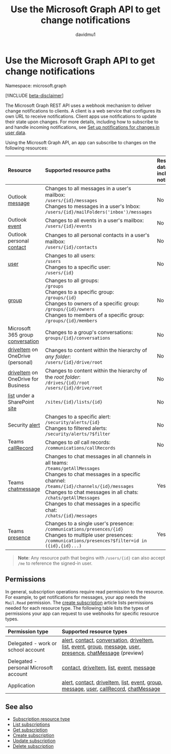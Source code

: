 ﻿---
title: "Use the Microsoft Graph API to get change notifications"
description: "The Microsoft Graph REST API uses a webhook mechanism to deliver change notifications to clients. A client is a web service that configures its own URL to receive notifications. Client apps use notifications to update their state upon changes. For more details, including how to subscribe to and handle incoming notifications, see Set up notifications for changes in user data."
localization_priority: Normal
author: "davidmu1"
doc_type: conceptualPageType
ms.prod: ""
---

# Use the Microsoft Graph API to get change notifications

Namespace: microsoft.graph

[!INCLUDE [beta-disclaimer](../../includes/beta-disclaimer.md)]

The Microsoft Graph REST API uses a webhook mechanism to deliver change notifications to clients. A client is a web service that configures its own URL to receive notifications. Client apps use notifications to update their state upon changes. For more details, including how to subscribe to and handle incoming notifications, see [Set up notifications for changes in user data](/graph/webhooks).

Using the Microsoft Graph API, an app can subscribe to changes on the following resources:

| **Resource**                           | **Supported resource paths**                                                                                                                                                                                                                                                                                                  | **Resource data can be included in notifications** |
| :------------------------------------- | :---------------------------------------------------------------------------------------------------------------------------------------------------------------------------------------------------------------------------------------------------------------------------------------------------------------------------- | :------------------------------------------------- |
| Outlook [message][]                    | Changes to all messages in a user's mailbox: <br>`/users/{id}/messages`<br>Changes to messages in a user's Inbox:<br>`/users/{id}/mailFolders('inbox')/messages`                                                                                                                                                              | No                                                 |
| Outlook [event][]                      | Changes to all events in a user's mailbox:<br>`/users/{id}/events`                                                                                                                                                                                                                                                            | No                                                 |
| Outlook personal [contact][]           | Changes to all personal contacts in a user's mailbox:<br>`/users/{id}/contacts`                                                                                                                                                                                                                                               | No                                                 |
| [user][]                               | Changes to all users:<br>`/users` <br>Changes to a specific user:<br>`/users/{id}`                                                                                                                                                                                                                                            | No                                                 |
| [group][]                              | Changes to all groups:<br>`/groups` <br>Changes to a specific group:<br>`/groups/{id}`<br>Changes to owners of a specific group:<br>`/groups/{id}/owners`<br>Changes to members of a specific group:<br>`/groups/{id}/members`                                                                                                | No                                                 |
| Microsoft 365 group [conversation][]   | Changes to a group's conversations:<br>`groups/{id}/conversations`                                                                                                                                                                                                                                                            | No                                                 |
| [driveItem][] on OneDrive (personal)   | Changes to content within the hierarchy of _any folder_:<br>`/users/{id}/drive/root`                                                                                                                                                                                                                                          | No                                                 |
| [driveItem][] on OneDrive for Business | Changes to content within the hierarchy of the _root folder_:<br>`/drives/{id}/root`<br> `/users/{id}/drive/root`                                                                                                                                                                                                             | No                                                 |
| [list][] under a SharePoint [site][]   | `/sites/{id}/lists/{id}`                                                                                                                                                                                                                                                                                                      | No                                                 |
| Security [alert][]                     | Changes to a specific alert:<br>`/security/alerts/{id}` <br>Changes to filtered alerts:<br> `/security/alerts/?$filter`                                                                                                                                                                                                       | No                                                 |
| Teams [callRecord][]                   | Changes to _all_ call records: `/communications/callRecords`                                                                                                                                                                                                                                                                  | No                                                 |
| Teams [chatmessage][]                  | Changes to chat messages in all channels in all teams:<br>`/teams/getAllMessages` <br>Changes to chat messages in a specific channel:<br>`/teams/{id}/channels/{id}/messages`<br>Changes to chat messages in all chats:<br>`/chats/getAllMessages` <br>Changes to chat messages in a specific chat:<br>`/chats/{id}/messages` | Yes                                                |
| Teams [presence][]                     | Changes to a single user's presence: `/communications/presences/{id}` <br> Changes to multiple user presences:<br> `/communications/presences?$filter=id in ({id},{id}...)`                                                                                                                                                   | Yes                                                |

> **Note**: Any resource path that begins with `/users/{id}` can also accept `/me` to reference the signed-in user.

## Permissions

In general, subscription operations require read permission to the resource. For example, to get notifications for messages, your app needs the `Mail.Read` permission. The [create subscription](../api/subscription-post-subscriptions.md) article lists permissions needed for each resource type. The following table lists the types of permissions your app can request to use webhooks for specific resource types.

| Permission type                        | Supported resource types                                                                                                                                |
| :------------------------------------- | :------------------------------------------------------------------------------------------------------------------------------------------------------ |
| Delegated - work or school account     | [alert][], [contact][], [conversation][], [driveItem][], [list][], [event][], [group][], [message][], [user][], [presence][], [chatMessage][] (preview) |
| Delegated - personal Microsoft account | [contact][], [driveItem][], [list][], [event][], [message][]                                                                                            |
| Application                            | [alert][], [contact][], [driveItem][], [list][], [event][], [group][], [message][], [user][], [callRecord][], [chatMessage][]                           |

## See also

- [Subscription resource type](subscription.md)
- [List subscriptions](../api/subscription-list.md)
- [Get subscription](../api/subscription-get.md)
- [Create subscription](../api/subscription-post-subscriptions.md)
- [Update subscription](../api/subscription-update.md)
- [Delete subscription](../api/subscription-delete.md)

[chatMessage]: ./chatmessage.md
[contact]: ./contact.md
[conversation]: ./conversation.md
[driveItem]: ./driveitem.md
[list]: ./list.md
[site]: ./site.md
[event]: ./event.md
[group]: ./group.md
[message]: ./message.md
[user]: ./user.md
[callRecord]: ./callrecords-callrecord.md
[alert]: ./alert.md
[presence]: ./presence.md
